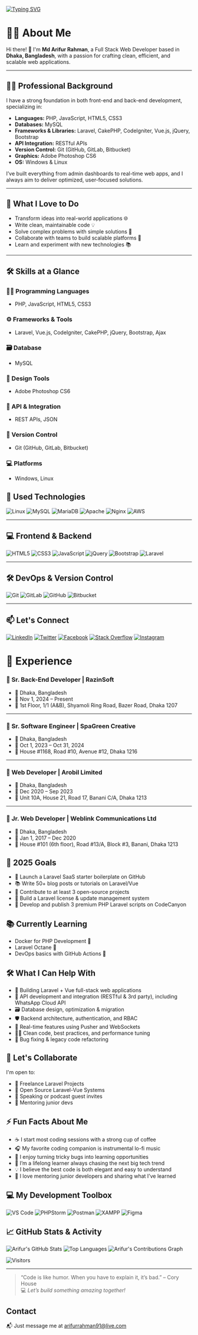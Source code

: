 [![Typing SVG](https://readme-typing-svg.demolab.com?font=Fira+Code&pause=1000&background=8EFF5300&random=false&width=600&lines=Full+Stack+Web+Developer;Experience+with%3A+Laravel%2C+Vue.js;CodeIgniter%2C+CakePHP%2C+jQuery%2C+Ajax)](https://git.io/typing-svg)

# 👨‍💻 About Me

Hi there! 👋 I'm **Md Arifur Rahman**, a Full Stack Web Developer based in **Dhaka, Bangladesh**, with a passion for crafting clean, efficient, and scalable web applications.

---

## 🧑‍💼 Professional Background

I have a strong foundation in both front-end and back-end development, specializing in:

- **Languages:** PHP, JavaScript, HTML5, CSS3  
- **Databases:** MySQL  
- **Frameworks & Libraries:** Laravel, CakePHP, CodeIgniter, Vue.js, jQuery, Bootstrap  
- **API Integration:** RESTful APIs  
- **Version Control:** Git (GitHub, GitLab, Bitbucket)  
- **Graphics:** Adobe Photoshop CS6  
- **OS:** Windows & Linux  

I’ve built everything from admin dashboards to real-time web apps, and I always aim to deliver optimized, user-focused solutions.

---

## 🚀 What I Love to Do

- Transform ideas into real-world applications 🌐  
- Write clean, maintainable code 💡  
- Solve complex problems with simple solutions 🔧  
- Collaborate with teams to build scalable platforms 🤝  
- Learn and experiment with new technologies 📚  

---

## 🛠 Skills at a Glance

### 👨‍💻 Programming Languages
- PHP, JavaScript, HTML5, CSS3

### ⚙️ Frameworks & Tools
- Laravel, Vue.js, CodeIgniter, CakePHP, jQuery, Bootstrap, Ajax

### 🗃️ Database
- MySQL

### 🎨 Design Tools
- Adobe Photoshop CS6

### 🔁 API & Integration
- REST APIs, JSON

### 🧰 Version Control
- Git (GitHub, GitLab, Bitbucket)

### 💻 Platforms
- Windows, Linux
 
## 🧰 Used Technologies

![Linux](https://img.shields.io/badge/Linux-00C7B7?style=flat-square&logo=linux&logoColor=white)
![MySQL](https://img.shields.io/badge/MySQL-005C84?style=flat-square&logo=mysql&logoColor=white)
![MariaDB](https://img.shields.io/badge/MariaDB-005C84?style=flat-square&logo=mariadb&logoColor=white)
![Apache](https://img.shields.io/badge/Apache-C51A38?style=flat-square&logo=apache&logoColor=white)
![Nginx](https://img.shields.io/badge/Nginx-005C84?style=flat-square&logo=nginx&logoColor=blue)
![AWS](https://img.shields.io/badge/aws-F79400?style=flat-square&logo=amazon-aws&logoColor=white)

---

## 💻 Frontend & Backend

![HTML5](https://img.shields.io/badge/HTML5-E34F26?style=flat-square&logo=html5&logoColor=white)
![CSS3](https://img.shields.io/badge/CSS3-1572B6?style=flat-square&logo=css3&logoColor=white)
![JavaScript](https://img.shields.io/badge/JavaScript-F7DF1E?style=flat-square&logo=javascript&logoColor=black)
![jQuery](https://img.shields.io/badge/jQuery-0769AD?style=flat-square&logo=jquery&logoColor=white)
![Bootstrap](https://img.shields.io/badge/Bootstrap-563D7C?style=flat-square&logo=bootstrap&logoColor=white)
![Laravel](https://img.shields.io/badge/Laravel-FF2D20?style=flat-square&logo=laravel&logoColor=white)

---

## 🛠 DevOps & Version Control

![Git](https://img.shields.io/badge/git-F1502F?style=flat-square&logo=git&logoColor=white)
![GitLab](https://img.shields.io/badge/GitLab-8C929D?style=flat-square&logo=gitlab&logoColor=white)
![GitHub](https://img.shields.io/badge/GitHub-171515?style=flat-square&logo=github&logoColor=white)
![Bitbucket](https://img.shields.io/badge/Bitbucket-253858?style=flat-square&logo=bitbucket&logoColor=white)

---

## 📫 Let's Connect

[![LinkedIn](https://img.shields.io/badge/LinkedIn-0077B5?style=flat-square&logo=linkedin&logoColor=white)](https://www.linkedin.com/in/arifurrahmansw/)
[![Twitter](https://img.shields.io/badge/Twitter-1DA1F2?style=flat-square&logo=twitter&logoColor=white)](https://twitter.com/arifurrahmansw)
[![Facebook](https://img.shields.io/badge/Facebook-1877F2?style=flat-square&logo=facebook&logoColor=white)](https://www.facebook.com/arifurrahmansw)
[![Stack Overflow](https://img.shields.io/badge/Stack_Overflow-F48024?style=flat-square&logo=stackoverflow&logoColor=white)](https://stackoverflow.com/users/6052749/arifur-rahman)
[![Instagram](https://img.shields.io/badge/Instagram-red?style=flat-square&logo=instagram&logoColor=white)](https://instagram.com/arifurrahmansw)


# 💼 Experience

### 🧠 Sr. Back-End Developer | RazinSoft
- 📍 Dhaka, Bangladesh  
- 📅 Nov 1, 2024 – Present  
- 🏢 1st Floor, 1/1 (A&B), Shyamoli Ring Road, Bazer Road, Dhaka 1207  

---

### 🧠 Sr. Software Engineer | SpaGreen Creative
- 📍 Dhaka, Bangladesh  
- 📅 Oct 1, 2023 – Oct 31, 2024  
- 🏢 House #1168, Road #10, Avenue #12, Dhaka 1216  

---

### 🧠 Web Developer | Arobil Limited
- 📍 Dhaka, Bangladesh  
- 📅 Dec 2020 – Sep 2023  
- 🏢 Unit 10A, House 21, Road 17, Banani C/A, Dhaka 1213  

---

### 🧠 Jr. Web Developer | Weblink Communications Ltd
- 📍 Dhaka, Bangladesh  
- 📅 Jan 1, 2017 – Dec 2020  
- 🏢 House #101 (6th floor), Road #13/A, Block #3, Banani, Dhaka 1213  


## 🎯 2025 Goals

- 🚀 Launch a Laravel SaaS starter boilerplate on GitHub  
- 📚 Write 50+ blog posts or tutorials on Laravel/Vue  
- 🧩 Contribute to at least 3 open-source projects  
- 🔧 Build a Laravel license & update management system  
- 💼 Develop and publish 3 premium PHP Laravel scripts on CodeCanyon  


## 📚 Currently Learning

- Docker for PHP Development 🐳
- Laravel Octane 🧨
- DevOps basics with GitHub Actions 🚀


## 🛠️ What I Can Help With

- 🚀 Building Laravel + Vue full-stack web applications
- 🧪 API development and integration (RESTful & 3rd party), including WhatsApp Cloud API
- 🗃️ Database design, optimization & migration
- 🛡️ Backend architecture, authentication, and RBAC
- 🔔 Real-time features using Pusher and WebSockets
- 🧑‍💻 Clean code, best practices, and performance tuning
- 🐛 Bug fixing & legacy code refactoring



## 🤝 Let's Collaborate

I'm open to:
- 💼 Freelance Laravel Projects
- 🤝 Open Source Laravel-Vue Systems
- 🎤 Speaking or podcast guest invites
- 👥 Mentoring junior devs


## ⚡ Fun Facts About Me

- ☕ I start most coding sessions with a strong cup of coffee 
- 🎧 My favorite coding companion is instrumental lo-fi music  
- 🐛 I enjoy turning tricky bugs into learning opportunities  
- 🚀 I’m a lifelong learner always chasing the next big tech trend  
- 💡 I believe the best code is both elegant and easy to understand  
- 🌱 I love mentoring junior developers and sharing what I’ve learned  



## 💻 My Development Toolbox

![VS Code](https://img.shields.io/badge/-VS%20Code-007ACC?logo=visual-studio-code&logoColor=white&style=flat-square)
![PHPStorm](https://img.shields.io/badge/-PHPStorm-000000?logo=phpstorm&style=flat-square&logoColor=white)
![Postman](https://img.shields.io/badge/-Postman-FCA121?logo=postman&style=flat-square)
![XAMPP](https://img.shields.io/badge/-XAMPP-FB7A24?logo=xampp&style=flat-square)
![Figma](https://img.shields.io/badge/-Figma-000000?logo=figma&style=flat-square)


## 📈 GitHub Stats & Activity

![Arifur's GitHub Stats](https://github-readme-stats.vercel.app/api?username=arifurrahmansw&show_icons=true&theme=radical&count_private=true)
![Top Languages](https://github-readme-stats.vercel.app/api/top-langs/?username=arifurrahmansw&layout=compact&theme=radical)
![Arifur's Contributions Graph](https://github-readme-activity-graph.vercel.app/graph?username=arifurrahmansw&theme=radical)


![Visitors](https://komarev.com/ghpvc/?username=arifurrahmansw&style=flat-square&color=blue)




---
> “Code is like humor. When you have to explain it, it’s bad.” – Cory House  
💻 *Let’s build something amazing together!*



## Contact
📬 Just message me at [arifurrahman91@live.com](mailto:arifurrahman91@live.com)
